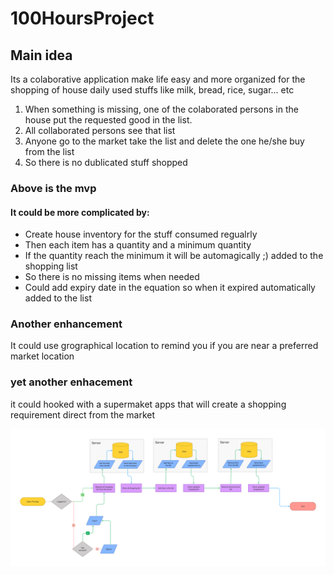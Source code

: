 # 100HoursProject

## Main idea

Its a colaborative application make life easy and more organized for the shopping of house daily used stuffs like milk, bread, rice, sugar... etc

1. When something is missing, one of the colaborated persons in the house put the requested good in the list.
2. All collaborated persons see that list
3. Anyone go to the market take the list and delete the one he/she buy from the list
4. So there is no dublicated stuff shopped

### Above is the mvp

#### It could be more complicated by:

- Create house inventory for the stuff consumed regualrly
- Then each item has a quantity and a minimum quantity
- If the quantity reach the minimum it will be automagically ;) added to the shopping list
- So there is no missing items when needed
- Could add expiry date in the equation so when it expired automatically added to the list

### Another enhancement

It could use grographical location to remind you if you are near a preferred market location

### yet another enhacement

it could hooked with a supermaket apps that will create a shopping requirement direct from the market

![alt 'app flow diagram'](./assets/images/ColaboList_diagram.png)
